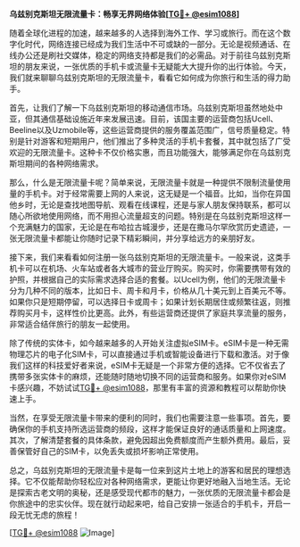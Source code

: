 **乌兹别克斯坦无限流量卡：畅享无界网络体验[[TG💪+ @esim1088](https://t.me/s/esim1088)]**

随着全球化进程的加速，越来越多的人选择到海外工作、学习或旅行。而在这个数字化时代，网络连接已经成为我们生活中不可或缺的一部分。无论是视频通话、在线办公还是刷社交媒体，稳定的网络支持都是我们的必需品。对于前往乌兹别克斯坦的朋友来说，一张优质的手机卡或流量卡无疑能大大提升你的出行体验。今天，我们就来聊聊乌兹别克斯坦的无限流量卡，看看它如何成为你旅行和生活的得力助手。

首先，让我们了解一下乌兹别克斯坦的移动通信市场。乌兹别克斯坦虽然地处中亚，但其通信基础设施近年来发展迅速。目前，该国主要的运营商包括Ucell、Beeline以及Uzmobile等，这些运营商提供的服务覆盖范围广，信号质量稳定。特别是针对游客和短期用户，他们推出了多种灵活的手机卡套餐，其中就包括了广受欢迎的无限流量卡。这种卡不仅价格实惠，而且功能强大，能够满足你在乌兹别克斯坦期间的各种网络需求。

那么，什么是无限流量卡呢？简单来说，无限流量卡就是一种提供不限制流量使用量的手机卡。对于经常需要上网的人来说，这无疑是一个福音。比如，当你在异国他乡时，无论是查找地图导航、观看在线课程，还是与家人朋友保持联系，都可以随心所欲地使用网络，而不用担心流量超支的问题。特别是在乌兹别克斯坦这样一个充满魅力的国家，无论是在布哈拉古城漫步，还是在撒马尔罕欣赏历史遗迹，一张无限流量卡都能让你随时记录下精彩瞬间，并分享给远方的亲朋好友。

接下来，我们来看看如何注册一张乌兹别克斯坦的无限流量卡。一般来说，这类手机卡可以在机场、火车站或者各大城市的营业厅购买。购买时，你需要携带有效的护照，并根据自己的实际需求选择合适的套餐。以Ucell为例，他们的无限流量卡分为几种不同的版本，比如日卡、周卡和月卡，价格从几十美元到上百美元不等。如果你只是短期停留，可以选择日卡或周卡；如果计划长期居住或频繁往返，则推荐购买月卡，这样性价比更高。此外，有些运营商还提供了家庭共享流量的服务，非常适合结伴旅行的朋友一起使用。

除了传统的实体卡，如今越来越多的人开始关注虚拟eSIM卡。eSIM卡是一种无需物理芯片的电子化SIM卡，可以直接通过手机或智能设备进行下载和激活。对于像我们这样的科技爱好者来说，eSIM卡无疑是一个非常方便的选择。它不仅省去了携带多张实体卡的麻烦，还能随时随地切换不同的运营商和服务。如果你对eSIM卡感兴趣，不妨试试[TG💪+ @esim1088](https://t.me/s/esim1088)，那里有丰富的资源和教程可以帮助你快速上手。

当然，在享受无限流量卡带来的便利的同时，我们也需要注意一些事项。首先，要确保你的手机支持所选运营商的频段，这样才能保证良好的通话质量和上网速度。其次，了解清楚套餐的具体条款，避免因超出免费额度而产生额外费用。最后，妥善保管好自己的SIM卡，以免丢失或损坏影响正常使用。

总之，乌兹别克斯坦的无限流量卡是每一位来到这片土地上的游客和居民的理想选择。它不仅能帮助你轻松应对各种网络需求，更能让你更好地融入当地生活。无论是探索古老文明的奥秘，还是感受现代都市的魅力，一张优质的无限流量卡都会是你旅途中的忠实伙伴。现在就行动起来吧，给自己安排一张适合的手机卡，开启一段无忧无虑的旅程！

[[TG💪+ @esim1088](https://t.me/s/esim1088) ![Image](https://i.postimg.cc/4NQfJmqS/Snipaste-2025-05-13-00-14-12.png)]